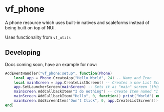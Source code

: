 # vf_phone

A phone resource which uses built-in natives and scaleforms instead of being built on top of NUI.

Uses functionality from `vf_utils`

## Developing

Docs coming soon, have an example for now:

```lua
AddEventHandler("vf_phone:setup", function(Phone)
	local app = Phone.CreateApp("Hello World", 24) -- Name and Icon
	local mainScreen = app.CreateListScreen() -- Creates a new List Screen
	app.SetLauncherScreen(mainScreen) -- Sets it as "main" screen (this screen will be shown when app is launched)
	mainScreen.AddCallbackItem("I do nothing") -- Create Item named "I do nothing" without icon or callback
	mainScreen.AddCallbackItem("Hello", 0, function() print("World") end) -- Name, Icon and Callback
	mainScreen.AddScreenItem("Don't Click", 0, app.CreateListScreen()) -- Name, Icon and Screen to show on select (In this case an empty one)
end)
```